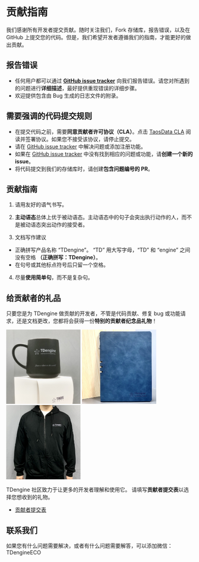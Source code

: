 # 贡献指南

我们感谢所有开发者提交贡献。随时关注我们，Fork 存储库，报告错误，以及在 GitHub 上提交您的代码。但是，我们希望开发者遵循我们的指南，才能更好的做出贡献。

## 报告错误

- 任何用户都可以通过 **[GitHub issue tracker](https://github.com/taosdata/TDengine/issues)** 向我们报告错误。请您对所遇到的问题进行**详细描述**，最好提供重现错误的详细步骤。
- 欢迎提供包含由 Bug 生成的日志文件的附录。

## 需要强调的代码提交规则

- 在提交代码之前，需要**同意贡献者许可协议（CLA）**。点击 [TaosData CLA](https://cla-assistant.io/taosdata/TDengine) 阅读并签署协议。如果您不接受该协议，请停止提交。
- 请在 [GitHub issue tracker](https://github.com/taosdata/TDengine/issues) 中解决问题或添加注册功能。
- 如果在 [GitHub issue tracker](https://github.com/taosdata/TDengine/issues) 中没有找到相应的问题或功能，请**创建一个新的 issue**。
- 将代码提交到我们的存储库时，请创建**包含问题编号的 PR**。

## 贡献指南

1. 请用友好的语气书写。

2. **主动语态**总体上优于被动语态。主动语态中的句子会突出执行动作的人，而不是被动语态突出动作的接受者。

3. 文档写作建议

- 正确拼写产品名称 “TDengine”。 “TD” 用大写字母，“TD” 和 “engine” 之间没有空格 **（正确拼写：TDengine）**。
- 在句号或其他标点符号后只留一个空格。

4. 尽量**使用简单句**，而不是复杂句。

## 给贡献者的礼品

只要您是为 TDengine 做贡献的开发者，不管是代码贡献、修复 bug 或功能请求，还是文档更改，您都将会获得一份**特别的贡献者纪念品礼物**！

<p align="left">
  <img
    src="docs/assets/contributing-cup.jpg"
    alt=""
    width="200"
  />
  <img
    src="docs/assets/contributing-notebook.jpg"
    alt=""
    width="200"
  />
  <img
    src="docs/assets/contributing-shirt.jpg"
    alt=""
    width="200"
    />

TDengine 社区致力于让更多的开发者理解和使用它。
请填写**贡献者提交表**以选择您想收到的礼物。

- [贡献者提交表](https://page.ma.scrmtech.com/form/index?pf_uid=27715_2095&id=12100)

## 联系我们

如果您有什么问题需要解决，或者有什么问题需要解答，可以添加微信：TDengineECO
